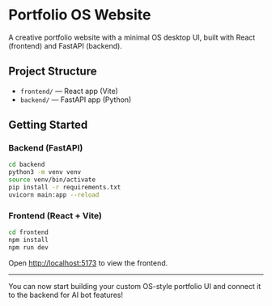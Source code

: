 # Portfolio OS Website

A creative portfolio website with a minimal OS desktop UI, built with React (frontend) and FastAPI (backend).

## Project Structure

- `frontend/` — React app (Vite)
- `backend/` — FastAPI app (Python)

## Getting Started

### Backend (FastAPI)

```bash
cd backend
python3 -m venv venv
source venv/bin/activate
pip install -r requirements.txt
uvicorn main:app --reload
```

### Frontend (React + Vite)

```bash
cd frontend
npm install
npm run dev
```

Open [http://localhost:5173](http://localhost:5173) to view the frontend.

---

You can now start building your custom OS-style portfolio UI and connect it to the backend for AI bot features!

